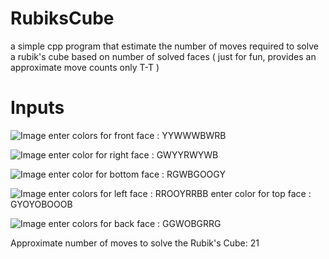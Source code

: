 # RubiksCube

a simple cpp program that estimate the number of moves required to solve a rubik's cube based on number of solved faces ( just for fun, provides an approximate move counts only T-T )

# Inputs

![Image](https://github.com/user-attachments/assets/b3565608-19b6-482b-8256-d487d64cbdf1)      enter colors for front face : YYWWWBWRB

![Image](https://github.com/user-attachments/assets/647df01a-0fbf-43a9-bdfb-7607614b1379)      enter color for right face : GWYYRWYWB

![Image](https://github.com/user-attachments/assets/0fbe8415-bd60-4efe-9bdd-b9624161882f) enter color for bottom face : RGWBGOOGY 

![Image](https://github.com/user-attachments/assets/fe4f16fd-c379-4364-b905-e85b6a2966b3) enter colors for left face : RROOYRRBB
enter color for top face : GYOYOBOOOB

![Image](https://github.com/user-attachments/assets/8e22f576-2c5f-47b6-99ab-4cadcefc175f) enter colors for back face : GGWOBGRRG


Approximate number of moves to solve the Rubik's Cube: 21

